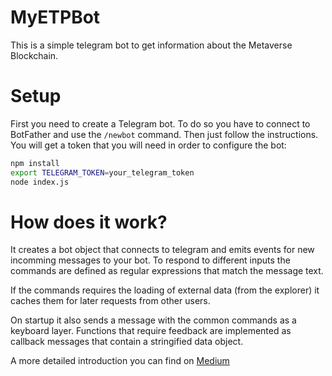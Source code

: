 # MyETPBot
This is a simple telegram bot to get information about the Metaverse Blockchain.

# Setup
First you need to create a Telegram bot. To do so you have to connect to BotFather and use the `/newbot` command. Then just follow the instructions. You will get a token that you will need in order to configure the bot:

``` bash
npm install
export TELEGRAM_TOKEN=your_telegram_token
node index.js
```

# How does it work?
It creates a bot object that connects to telegram and emits events for new incomming messages to your bot. To respond to different inputs the commands are defined as regular expressions that match the message text.

If the commands requires the loading of external data (from the explorer) it caches them for later requests from other users.

On startup it also sends a message with the common commands as a keyboard layer. Functions that require feedback are implemented as callback messages that contain a stringified data object.

A more detailed introduction you can find on [Medium](https://medium.com/@canguruhh/how-to-create-a-node-js-telegram-chatbot-3535068b0596)
